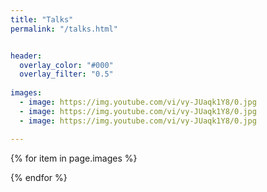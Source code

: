 ```yaml
---
title: "Talks"
permalink: "/talks.html"


header:
  overlay_color: "#000"
  overlay_filter: "0.5"
  
images:
  - image: https://img.youtube.com/vi/vy-JUaqk1Y8/0.jpg
  - image: https://img.youtube.com/vi/vy-JUaqk1Y8/0.jpg
  - image: https://img.youtube.com/vi/vy-JUaqk1Y8/0.jpg

---
```



{% for item in page.images %}
<div class="lightbox" id="lightbox{{ forloop.index }}">
  <div class="table">
    <div class="table-cell">
      <!-- <img class="close" src="/img/close.svg" />
      <img class="next" src="/img/next.svg" />
      <img class="prev" src="/img/prev.svg" /> -->
      <div class="item" style="background: url('{{ item.image }}') center center no-repeat; background-size: cover;">
      </div>
    </div>
  </div>
</div>
{% endfor %}
